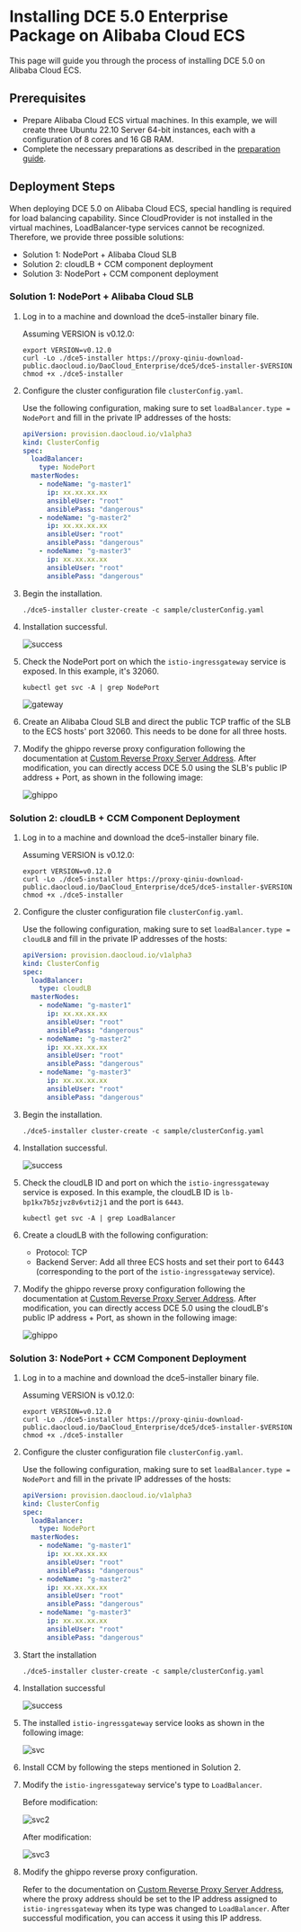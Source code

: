 # Installing DCE 5.0 Enterprise Package on Alibaba Cloud ECS

This page will guide you through the process of installing DCE 5.0 on Alibaba Cloud ECS.

## Prerequisites

- Prepare Alibaba Cloud ECS virtual machines. In this example, we will create three Ubuntu 22.10 Server 64-bit instances, each with a configuration of 8 cores and 16 GB RAM.
- Complete the necessary preparations as described in the [preparation guide](../commercial/prepare.md).

## Deployment Steps

When deploying DCE 5.0 on Alibaba Cloud ECS, special handling is required for load balancing capability. Since CloudProvider is not installed in the virtual machines, LoadBalancer-type services cannot be recognized. Therefore, we provide three possible solutions:

- Solution 1: NodePort + Alibaba Cloud SLB
- Solution 2: cloudLB + CCM component deployment
- Solution 3: NodePort + CCM component deployment

### Solution 1: NodePort + Alibaba Cloud SLB

1. Log in to a machine and download the dce5-installer binary file.

    Assuming VERSION is v0.12.0:

    ```shell
    export VERSION=v0.12.0
    curl -Lo ./dce5-installer https://proxy-qiniu-download-public.daocloud.io/DaoCloud_Enterprise/dce5/dce5-installer-$VERSION
    chmod +x ./dce5-installer
    ```

2. Configure the cluster configuration file `clusterConfig.yaml`.

    Use the following configuration, making sure to set `loadBalancer.type = NodePort` and fill in the private IP addresses of the hosts:

    ```yaml title="clusterConfig.yaml"
    apiVersion: provision.daocloud.io/v1alpha3
    kind: ClusterConfig
    spec:
      loadBalancer:
        type: NodePort
      masterNodes:
        - nodeName: "g-master1"
          ip: xx.xx.xx.xx
          ansibleUser: "root"
          ansiblePass: "dangerous"
        - nodeName: "g-master2"
          ip: xx.xx.xx.xx
          ansibleUser: "root"
          ansiblePass: "dangerous"
        - nodeName: "g-master3"
          ip: xx.xx.xx.xx
          ansibleUser: "root"
          ansiblePass: "dangerous"
    ```

3. Begin the installation.

    ```shell
    ./dce5-installer cluster-create -c sample/clusterConfig.yaml
    ```

4. Installation successful.

    ![success](../images/4.1.png)

5. Check the NodePort port on which the `istio-ingressgateway` service is exposed. In this example, it's 32060.

    ```shell
    kubectl get svc -A | grep NodePort
    ```

    ![gateway](../images/5.1.png)

6. Create an Alibaba Cloud SLB and direct the public TCP traffic of the SLB to the ECS hosts' port 32060. This needs to be done for all three hosts.


7. Modify the ghippo reverse proxy configuration following the documentation at [Custom Reverse Proxy Server Address](../../ghippo/install/reverse-proxy.md#_1). After modification, you can directly access DCE 5.0 using the SLB's public IP address + Port, as shown in the following image:

    ![ghippo](../images/7.1.png)

### Solution 2: cloudLB + CCM Component Deployment

1. Log in to a machine and download the dce5-installer binary file.

    Assuming VERSION is v0.12.0:

    ```shell
    export VERSION=v0.12.0
    curl -Lo ./dce5-installer https://proxy-qiniu-download-public.daocloud.io/DaoCloud_Enterprise/dce5/dce5-installer-$VERSION
    chmod +x ./dce5-installer
    ```

2. Configure the cluster configuration file `clusterConfig.yaml`.

    Use the following configuration, making sure to set `loadBalancer.type = cloudLB` and fill in the private IP addresses of the hosts:

    ```yaml title="clusterConfig.yaml"
    apiVersion: provision.daocloud.io/v1alpha3
    kind: ClusterConfig
    spec:
      loadBalancer:
        type: cloudLB
      masterNodes:
        - nodeName: "g-master1"
          ip: xx.xx.xx.xx
          ansibleUser: "root"
          ansiblePass: "dangerous"
        - nodeName: "g-master2"
          ip: xx.xx.xx.xx
          ansibleUser: "root"
          ansiblePass: "dangerous"
        - nodeName: "g-master3"
          ip: xx.xx.xx.xx
          ansibleUser: "root"
          ansiblePass: "dangerous"
    ```

3. Begin the installation.

    ```shell
    ./dce5-installer cluster-create -c sample/clusterConfig.yaml
    ```

4. Installation successful.

    ![success](../images/4.1.png)

5. Check the cloudLB ID and port on which the `istio-ingressgateway` service is exposed.
   In this example, the cloudLB ID is `lb-bp1kx7b5zjvz8v6vti2j1` and the port is `6443`.

    ```shell
    kubectl get svc -A | grep LoadBalancer
    ```


6. Create a cloudLB with the following configuration:

    - Protocol: TCP
    - Backend Server: Add all three ECS hosts and set their port to 6443
      (corresponding to the port of the `istio-ingressgateway` service).


7. Modify the ghippo reverse proxy configuration following the documentation at
   [Custom Reverse Proxy Server Address](../../ghippo/install/reverse-proxy.md#_1).
   After modification, you can directly access DCE 5.0 using the cloudLB's public IP address + Port, as shown in the following image:

    ![ghippo](../images/7.1.png)


### Solution 3: NodePort + CCM Component Deployment

1. Log in to a machine and download the dce5-installer binary file.

    Assuming VERSION is v0.12.0:

    ```shell
    export VERSION=v0.12.0
    curl -Lo ./dce5-installer https://proxy-qiniu-download-public.daocloud.io/DaoCloud_Enterprise/dce5/dce5-installer-$VERSION
    chmod +x ./dce5-installer
    ```

2. Configure the cluster configuration file `clusterConfig.yaml`.

    Use the following configuration, making sure to set `loadBalancer.type = NodePort`
    and fill in the private IP addresses of the hosts:

    ```yaml title="clusterConfig.yaml"
    apiVersion: provision.daocloud.io/v1alpha3
    kind: ClusterConfig
    spec:
      loadBalancer:
        type: NodePort
      masterNodes:
        - nodeName: "g-master1"
          ip: xx.xx.xx.xx
          ansibleUser: "root"
          ansiblePass: "dangerous"
        - nodeName: "g-master2"
          ip: xx.xx.xx.xx
          ansibleUser: "root"
          ansiblePass: "dangerous"
        - nodeName: "g-master3"
          ip: xx.xx.xx.xx
          ansibleUser: "root"
          ansiblePass: "dangerous"
    ```

3. Start the installation

    ```shell
    ./dce5-installer cluster-create -c sample/clusterConfig.yaml
    ```

4. Installation successful

    ![success](../images/4.1.png)

5. The installed `istio-ingressgateway` service looks as shown in the following image:

    ![svc](../images/svc01.png)

6. Install CCM by following the steps mentioned in Solution 2.

7. Modify the `istio-ingressgateway` service's type to `LoadBalancer`.

    Before modification:

    ![svc2](../images/svc02.png)

    After modification:

    ![svc3](../images/svc03.png)

8. Modify the ghippo reverse proxy configuration.

    Refer to the documentation on [Custom Reverse Proxy Server Address](../../ghippo/install/reverse-proxy.md#_1), where the proxy address should be set to the IP address assigned to `istio-ingressgateway` when its type was changed to `LoadBalancer`. After successful modification, you can access it using this IP address.

